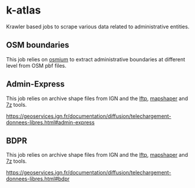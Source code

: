 # k-atlas

Krawler based jobs to scrape various data related to administrative entities.

## OSM boundaries

This job relies on [osmium](https://osmcode.org/osmium-tool/) to extract administrative boundaries at different level from OSM pbf files.

## Admin-Express

This job relies on archive shape files from IGN and the [lftp](https://lftp.yar.ru/), [mapshaper](https://github.com/mbloch/mapshaper) and [7z](https://www.7-zip.org/download.html) tools.

https://geoservices.ign.fr/documentation/diffusion/telechargement-donnees-libres.html#admin-express

## BDPR

This job relies on archive shape files from IGN and the [lftp](https://lftp.yar.ru/), [mapshaper](https://github.com/mbloch/mapshaper) and [7z](https://www.7-zip.org/download.html) tools.

https://geoservices.ign.fr/documentation/diffusion/telechargement-donnees-libres.html#bdpr
